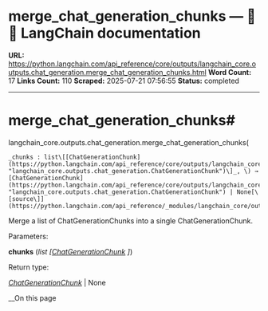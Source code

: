 # merge_chat_generation_chunks — 🦜🔗 LangChain  documentation

**URL:** https://python.langchain.com/api_reference/core/outputs/langchain_core.outputs.chat_generation.merge_chat_generation_chunks.html
**Word Count:** 17
**Links Count:** 110
**Scraped:** 2025-07-21 07:56:55
**Status:** completed

---

# merge\_chat\_generation\_chunks\#

langchain\_core.outputs.chat\_generation.merge\_chat\_generation\_chunks\(

    _chunks : list\[[ChatGenerationChunk](https://python.langchain.com/api_reference/core/outputs/langchain_core.outputs.chat_generation.ChatGenerationChunk.html#langchain_core.outputs.chat_generation.ChatGenerationChunk "langchain_core.outputs.chat_generation.ChatGenerationChunk")\]_, \) → [ChatGenerationChunk](https://python.langchain.com/api_reference/core/outputs/langchain_core.outputs.chat_generation.ChatGenerationChunk.html#langchain_core.outputs.chat_generation.ChatGenerationChunk "langchain_core.outputs.chat_generation.ChatGenerationChunk") | None[\[source\]](https://python.langchain.com/api_reference/_modules/langchain_core/outputs/chat_generation.html#merge_chat_generation_chunks)\#     

Merge a list of ChatGenerationChunks into a single ChatGenerationChunk.

Parameters:     

**chunks** \(_list_ _\[_[_ChatGenerationChunk_](https://python.langchain.com/api_reference/core/outputs/langchain_core.outputs.chat_generation.ChatGenerationChunk.html#langchain_core.outputs.chat_generation.ChatGenerationChunk "langchain_core.outputs.chat_generation.ChatGenerationChunk") _\]_\)

Return type:     

[_ChatGenerationChunk_](https://python.langchain.com/api_reference/core/outputs/langchain_core.outputs.chat_generation.ChatGenerationChunk.html#langchain_core.outputs.chat_generation.ChatGenerationChunk "langchain_core.outputs.chat_generation.ChatGenerationChunk") | None

__On this page